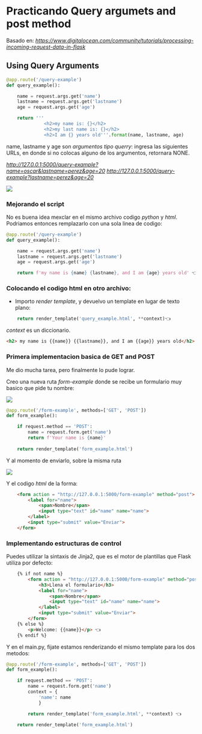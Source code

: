 # Practicando Query argumets and post method

Basado en: *https://www.digitalocean.com/community/tutorials/processing-incoming-request-data-in-flask*


## Using Query Arguments

```py
@app.route('/query-example')
def query_example():

    name = request.args.get('name')
    lastname = request.args.get('lastname')
    age = request.args.get('age')

    return '''
              <h2>my name is: {}</h2>
              <h2>my last name is: {}</h2>
              <h2>I am {} years old'''.format(name, lastname, age)
```

name, lastname y age son *argumentos tipo querry*: ingresa las siguientes URLs, en donde si no colocas alguno de los argumentos, retornara NONE.

*http://127.0.0.1:5000/query-example?name=oscar&lastname=perez&age=20*
*http://127.0.0.1:5000/query-example?lastname=perez&age=20*

![](https://i.imgur.com/oAL3jyR.png)

### Mejorando el script

No es buena idea mexclar en el mismo archivo codigo *python* y *html*. Podriamos entonces remplazarlo con una sola linea de codigo:

```py
@app.route('/query-example')
def query_example():

    name = request.args.get('name')
    lastname = request.args.get('lastname')
    age = request.args.get('age')

    return f'my name is {name} {lastname}, and I am {age} years old' 👈
```

### Colocando el codigo html en otro archivo:

- Importo *render template*, y devuelvo un template en lugar de texto plano:

```py
    return render_template('query_example.html', **context)👈
```
*context* es un diccionario.

```html
<h2> my name is {{name}} {{lastname}}, and I am {{age}} years old</h2>
```

### Primera implementacion basica de GET and POST

Me dio mucha tarea, pero finalmente lo pude lograr. 

Creo una nueva ruta *form-example* donde se recibe un formulario muy basico que pide tu nombre:

![](https://i.imgur.com/2RXNiU3.png)

```py
@app.route('/form-example', methods=['GET', 'POST'])
def form_example():

    if request.method == 'POST':
        name = request.form.get('name')
        return f'Your name is {name}'
    
    return render_template('form_example.html')
```

Y al momento de enviarlo, sobre la misma ruta

![](https://i.imgur.com/Odq1nSg.png)

Y el codigo *html* de la forma:

```html
    <form action = "http://127.0.0.1:5000/form-example" method="post">
        <label for="name">
            <span>Nombre</span>
            <input type="text" id="name" name="name">
        </label>
        <input type="submit" value="Enviar">
    </form>
```

### Implementando estructuras de control 

Puedes utilizar la sintaxis de Jinja2, que es el motor de plantillas que Flask utiliza por defecto:

```html
    {% if not name %}
        <form action = "http://127.0.0.1:5000/form-example" method="post">
            <h3>Llena el formulario</h3>
            <label for="name">
                <span>Nombre</span>
                <input type="text" id="name" name="name">
            </label>
            <input type="submit" value="Enviar">
        </form>
    {% else %}
        <p>Welcome: {{name}}</p> 👈
    {% endif %}
```

Y en el main.py, fijate estamos renderizando el mismo template para los dos metodos:

```py
@app.route('/form-example', methods=['GET', 'POST'])
def form_example():

    if request.method == 'POST':
        name = request.form.get('name')
        context = {
            'name': name
            }

        return render_template('form_example.html', **context) 👈

    return render_template('form_example.html')
```
